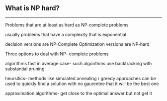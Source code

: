 What is NP hard?
----
____
Problems that are at least as hard as NP-complete problems

usually problems that have a complexity that is exponential

decision versions are NP-Complete
Optimization versions are NP-hard


Three options to deal with NP- complete problems

algorithms fast in average case- such algorithms use backtracking with substantial pruning

heursitics- methods like simulated annealing r greedy approaches can be used to quickly find a solution with no gaurentee that it will be the best one

approximation algorithms- get close to the optimal answer but not get it

